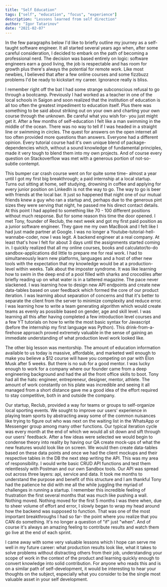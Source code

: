 ```yaml
---
title: "Self Education"
tags: ["self", "education", "focus", "experience"]
description: "Lessons learned from self direction"
author: "Igor Tatarinov"
date: "2021-02-07"
---
```


In the few paragraphs below I'd like to briefly outline my journey as a self-taught software engineer. It all started several years ago when, after some careful consideration, I decided to embark on the path of becoming a professional nerd. The decision was based entirely on logic: software engineers earn a good living, the job is respectable and has room for growth plus there's always the potential for remote work. Like most newbies, I believed that after a few online courses and some fizzbuzz problems I'd be ready to kickstart my career. Ignorance really is bliss.

I remember right off the bat I had some strange subconscious refusal to go through a bootcamp. Previously I had worked as a teacher in one of the local schools in Saigon and soon realized that the institution of education is all too often the greatest impediment to education itself. Plus there was something to be said about striking out on your own and charting your own course through the unknown. Be careful what you wish for- you just might get it. After a few months of self-education I felt like a man swimming in the middle of the ocean. There was no way to tell if I was headed in a straight line or swimming in circles. The quest for answers on the open internet all too often provided more questions than answers. Everyone had a different opinion. Every tutorial course had it's own unique blend of package-dependencies which, without a sound knowledge of fundamental principles, made it very tough to blend them into my own projects. And of course every question on Stackoverflow was met with a generous portion of not-so-subtle contempt.

This bumper car crash course went on for quite some time- almost a year until I got my first big breakthrough; a paid internship at a local startup. Turns out sitting at home, self studying, drowning in coffee and applying for every junior position on LinkedIn is not the way to go. The way to go is beer with friends at the local bar. It just so happened that night one of our mutual friends knew a guy who ran a startup and, perhaps due to the generous pint sizes they were serving that night, he passed me his direct contact details. At this point I had applied to something like 70 - 100 different positions without much response. But for some reason this time the door opened. I met Tony, founder of Reclub, the next week and got my first paid position as a junior software engineer. They gave me my own MacBook and I felt like I had just made partner at Google. I was no longer a Youtube-tutorial-hell-wannabe-coder, now I was legit. A backend engineer at a real company. At least that's how I felt for about 3 days until the assignments started coming in. I quickly realized that all my online courses, books and calculator/to-do sandbox-applications did little to prepare me for real work. I had to simultaneously learn new platforms, languages and a host of other new tools with the expectation that my knowledge would be at a production-level within weeks. Talk about the imposter syndrome. It was like learning how to swim in the deep end of a pool filled with sharks and crocodiles after briefly reading up on what water is in a tattered magazine. The pace never slackened. I was learning how to design new API endpoints and create new data-tables based on user feedback which formed the core of our product iteration. I was learning about separation of concerns and that it's better to separate the client from the server to minimize complexity and reduce error. I was learning how to write a team generating algorithm which would create teams as evenly as possible based on gender, age and skill level. I was learning all this after having completed a few introduction level courses and a few YT tutorials on how to write the most basic syntax for Javascript (before the internship my first language was Python). This drink-from-a-firehose approach proved extremely valuable in the sense of gaining an immediate understanding of what production level work looked like.

The other big lesson was mentorship. The amount of education information available to us today is massive, affordable, and marketed well enough to make you believe a \$12 course will have you competing on par with Elon Musk after 5 weeks. But there is no sub for a good mentor. I was lucky enough to work for a company where our founder came from a deep engineering background and had the all the front office skills to boot. Tony had all the hats: engineer, entrepreneur, designer, mentor, athlete. The amount of work constantly on his plate was incredible and seeing it all managed from a short distance gave me a good idea of the effort required to stay competitive, both in and outside the company.

Our startup, Reclub, provided a way for teams or groups to self-organize local sporting events. We sought to improve our users' experience in playing team sports by abstracting away some of the common nuisances like trying to figure out who was next on the waiting list in the WhatsApp or Messenger group among many other functions. Our typical iteration cycle was every month at the end of which we would all sit down and sift through our users' feedback. After a few ideas were selected we would begin to condense theory into reality by having our QA create mock-ups of what the new features would look like on screen. We would then create data-tables based on these data points and once we had the client mockups and their respective tables in the DB the next step writing the API. This was my area of responsibility. I would write basic CRUD API functions and test them relentlessly with Postman and our own Sandbox tools. Our API was spread out across three layers: api, service and data. It took me months to understand the purpose and benefit of this structure and I am thankful Tony had the patience he did with me all the while juggling the myriad of challenges in running a startup. I remember this incredible feeling of frustration the first several months that was much like pushing a wall. Nothing moved. Nothing moved for the first 5 months I was there when, due to sheer volume of effort and error, I slowly began to wrap my head around how the backend was supposed to function. That was one of the most important breakthroughs I had so far- the point where you realize that you CAN do something. It's no longer a question of "if" just "when". And of course it's always an amazing feeling to contribute results and watch them go live at the end of each sprint.

I came away with some very valuable lessons which I hope can serve me well in my future career: what production results look like, what it takes to solve problems without distracting others from their job, understanding your scope of work in the context of the product and learning quickly enough to convert knowledge into solid contribution. For anyone who reads this and is on a similar path of self-development, it would be interesting to hear your thoughts on the subject, especially what you consider to be the single most valuable asset in your self development.
